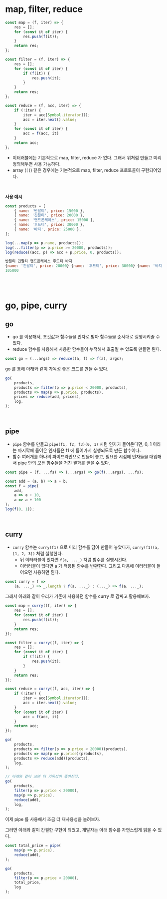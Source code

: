 # map, filter, reduce

```javascript
const map = (f, iter) => {
    res = [];
    for (const it of iter) {
        res.push(f(it));
    }
    return res;
};

const filter = (f, iter) => {
    res = [];
    for (const it of iter) {
        if (f(it)) {
            res.push(it);
        }
    }
    return res;
};

const reduce = (f, acc, iter) => {
    if (!iter) {
        iter = acc[Symbol.iterator]();
        acc = iter.next().value;
    }
    for (const it of iter) {
        acc = f(acc, it)
    }
    return acc;
};
```

- 이터러블에는 기본적으로 map, filter, reduce 가 없다. 그래서 위처럼 만들고 미리 정의해두면 사용 가능하다.
- array (`[]`) 같은 경우에는 기본적으로 map, filter, reduce 프로토콜이 구현되어있다.

<br />

**사용 예시**

```javascript
const products = [
    { name: '반팔티', price: 15000 },
    { name: '긴팔티', price: 20000 },
    { name: '핸드폰케이스', price: 15000 },
    { name: '후드티', price: 30000 },
    { name: '바지', price: 25000 },
];

log(...map(p => p.name, products));
log(...filter(p => p.price >= 20000, products));
log(reduce((acc, p) => acc + p.price, 0, products));

반팔티 긴팔티 핸드폰케이스 후드티 바지
{name: '긴팔티', price: 20000} {name: '후드티', price: 30000} {name: '바지', price: 25000}
105000
```

<br />

<br />

# go, pipe, curry

## go

- go 를 이용해서, 초깃값과 함수들을 인자로 받아 함수들을 순서대로 실행시켜줄 수 있다.
- reduce 함수를 사용해서 사용한 함수들이 누적해서 호출될 수 있도록 만들면 된다.

```javascript
const go = (...args) => reduce((a, f) => f(a), args);
```

go 를 통해 아래와 같이 가독성 좋은 코드를 만들 수 있다.

```javascript
go(
    products,
    products => filter(p => p.price < 20000, products),
    products => map(p => p.price, products),
    prices => reduce(add, prices),
    log,
);
```

<br />

## pipe

- `pipe` 함수를 만들고 `pipe(f1, f2, f3)(0, 1)` 처럼 인자가 들어온다면, 0, 1 이라는 마지막에 들어온 인자들은 f1 에 들어가서 실행되도록 만든 함수이다.
- 함수 여러개를 하나의 파이프라인으로 만들어 놓고, 필요한 시점에 인자들을 대입해서 pipe 안의 모든 함수들을 거친 결과를 얻을 수 있다.

```javascript
const pipe = (f, ...fs) => (...args) => go(f(...args), ...fs);
```

```javascript
const add = (a, b) => a + b;
const f = pipe(
    add,
    a => a + 10,
    a => a + 100
);
log(f(0, 1));
```

<br />

## curry

- `curry` 함수는 `curry(f1)` 으로 미리 함수를 담아 만들어 놓았다가, `curry(f1)(a, [1, 2, 3])` 처럼 실행한다.
  - 뒤 이터러블이 있다면 `f(a, ..._)` 처럼 함수를 실행시킨다.
  - 이터러블이 없다면 a 가 적용된 함수를 반환한다. 그리고 다음에 이터러블이 들어오면 사용하면 된다.

```javascript
const curry = f =>
    (a, ..._) => _.length ? f(a, ..._) : (..._) => f(a, ..._);
```

그래서 아래와 같이 우리가 기존에 사용하던 함수를 curry 로 감싸고 활용해보자.

```javascript
const map = curry((f, iter) => {
    res = [];
    for (const it of iter) {
        res.push(f(it));
    }
    return res;
});

const filter = curry((f, iter) => {
    res = [];
    for (const it of iter) {
        if (f(it)) {
            res.push(it);
        }
    }
    return res;
});

const reduce = curry((f, acc, iter) => {
    if (!iter) {
        iter = acc[Symbol.iterator]();
        acc = iter.next().value;
    }
    for (const it of iter) {
        acc = f(acc, it)
    }
    return acc;
});

go(
    products,
    products => filter(p => p.price < 20000)(products),
    products => map(p => p.price)(products),
    products => reduce(add)(products),
    log,
);

// 아래와 같이 쓰면 더 가독성이 좋아진다.
go(
    products,
    filter(p => p.price < 20000),
    map(p => p.price),
    reduce(add),
    log,
);
```

이제 pipe 를 사용해서 조금 더 재사용성을 늘려보자.

그러면 아래와 같이 간결한 구현이 되었고, 개발자는 아래 함수를 자연스럽게 읽을 수 있다.

```javascript
const total_price = pipe(
    map(p => p.price),
    reduce(add),
);

go(
    products, 
    filter(p => p.price < 20000), 
    total_price, 
    log
);
```

<br />

<br />

<br />

<br />

<br />